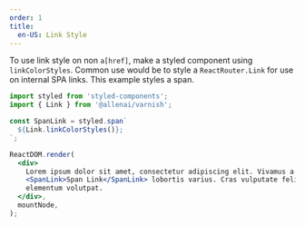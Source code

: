 ```yaml
---
order: 1
title:
  en-US: Link Style
---
```


To use link style on non `a[href]`, make a styled component using `linkColorStyles`.
Common use would be to style a `ReactRouter.Link` for use on internal SPA links.
This example styles a span.

```jsx
import styled from 'styled-components';
import { Link } from '@allenai/varnish';

const SpanLink = styled.span`
  ${Link.linkColorStyles()};
`;

ReactDOM.render(
  <div>
    Lorem ipsum dolor sit amet, consectetur adipiscing elit. Vivamus a molestic metus.{' '}
    <SpanLink>Span Link</SpanLink> lobortis varius. Cras vulputate felis et mauris tincidunt,{' '}
    elementum volutpat.
  </div>,
  mountNode,
);
```
